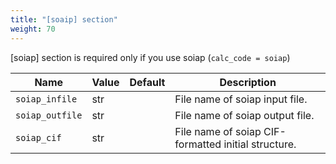```yaml
---
title: "[soaip] section"
weight: 70
---
```


[soiap] section is required only if you use soiap (`calc_code = soiap`)

| Name | Value | Default | Description |
| ---- | ----- | ------- | ----------- |
| `soiap_infile` | str |  | File name of soiap input file. |
| `soiap_outfile` | str |  | File name of soiap output file. |
| `soiap_cif` | str |  | File name of soiap CIF-formatted initial structure. |
